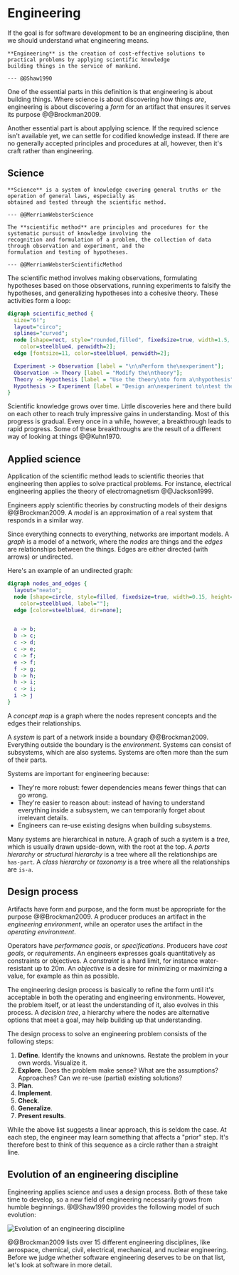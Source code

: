 # Engineering

If the goal is for software development to be an engineering discipline, then we should understand what
engineering means.

```admonish tldr title="Definition"
**Engineering** is the creation of cost-effective solutions to practical problems by applying scientific knowledge
building things in the service of mankind.

--- @@Shaw1990
```

One of the essential parts in this definition is that engineering is about building things.
Where science is about discovering how things _are_, engineering is about discovering a _form_ for an artifact that
ensures it serves its purpose @@Brockman2009.

Another essential part is about applying science.
If the required science isn't available yet, we can settle for codified knowledge instead.
If there are no generally accepted principles and procedures at all, however, then it's craft rather than engineering.


## Science

```admonish tldr title="Definition"
**Science** is a system of knowledge covering general truths or the operation of general laws, especially as
obtained and tested through the scientific method.

--- @@MerriamWebsterScience
```

```admonish tldr title="Definition"
The **scientific method** are principles and procedures for the systematic pursuit of knowledge involving the
recognition and formulation of a problem, the collection of data through observation and experiment, and the
formulation and testing of hypotheses.

--- @@MerriamWebsterScientificMethod
```

The scientific method involves making observations, formulating hypotheses based on those observations,
running experiments to falsify the hypotheses, and generalizing hypotheses into a cohesive theory.
These activities form a loop:

```dot process
digraph scientific_method {
  size="6!";
  layout="circo";
  splines="curved";
  node [shape=rect, style="rounded,filled", fixedsize=true, width=1.5, height=0.75, fillcolor=lightskyblue2,
    color=steelblue4, penwidth=2];
  edge [fontsize=11, color=steelblue4, penwidth=2];

  Experiment -> Observation [label = "\n\nPerform the\nexperiment"];
  Observation -> Theory [label = "Modify the\ntheory"];
  Theory -> Hypothesis [label = "Use the theory\nto form a\nhypothesis"];
  Hypothesis -> Experiment [label = "Design an\nexperiment to\ntest the hypothesis"];
}
```

Scientific knowledge grows over time.
Little discoveries here and there build on each other to reach truly impressive gains in understanding.
Most of this progress is gradual.
Every once in a while, however, a breakthrough leads to rapid progress.
Some of these breakthroughs are the result of a different way of looking at things @@Kuhn1970.


## Applied science

Application of the scientific method leads to scientific theories that engineering then applies to solve practical
problems.
For instance, electrical engineering applies the theory of electromagnetism @@Jackson1999.

Engineers apply scientific theories by constructing models of their designs @@Brockman2009.
A _model_ is an approximation of a real system that responds in a similar way.

Since everything connects to everything, networks are important models.
A _graph_ is a model of a network, where the _nodes_ are things and the _edges_ are relationships between the things.
Edges are either directed (with arrows) or undirected.

Here's an example of an undirected graph:

```dot process
digraph nodes_and_edges {
  layout="neato";
  node [shape=circle, style=filled, fixedsize=true, width=0.15, height=0.15, fillcolor=lightskyblue2,
    color=steelblue4, label=""];
  edge [color=steelblue4, dir=none];


  a -> b;
  b -> c;
  c -> d;
  c -> e;
  c -> f;
  e -> f;
  f -> g;
  b -> h;
  h -> i;
  c -> i;
  i -> j
}
```

A _concept map_ is a graph where the nodes represent concepts and the edges their relationships.

A _system_ is part of a network inside a boundary @@Brockman2009.
Everything outside the boundary is the _environment_.
Systems can consist of subsystems, which are also systems.
Systems are often more than the sum of their parts.

Systems are important for engineering because:

- They're more robust: fewer dependencies means fewer things that can go wrong.
- They're easier to reason about: instead of having to understand everything inside a subsystem, we can temporarily
  forget about irrelevant details.
- Engineers can re-use existing designs when building subsystems.

Many systems are hierarchical in nature.
A graph of such a system is a _tree_, which is usually drawn upside-down, with the root at the top.
A _parts hierarchy_ or _structural hierarchy_ is a tree where all the relationships are `has-part`.
A _class hierarchy_ or _taxonomy_ is a tree where all the relationships are `is-a`.


## Design process

Artifacts have form and purpose, and the form must be appropriate for the purpose @@Brockman2009.
A producer produces an artifact in the _engineering environment_, while an operator uses the artifact in the
_operating environment_.

Operators have _performance goals_, or _specifications_.
Producers have _cost goals_, or _requirements_.
An engineers expresses goals quantitatively as constraints or objectives.
A _constraint_ is a hard limit, for instance water-resistant up to 20m.
An _objective_ is a desire for minimizing or maximizing a value, for example as thin as possible.

The engineering design process is basically to refine the form until it's acceptable in both the operating and
engineering environments.
However, the problem itself, or at least the understanding of it, also evolves in this process.
A _decision tree_, a hierarchy where the nodes are alternative options that meet a goal, may help building up that
understanding.

The design process to solve an engineering problem consists of the following steps:

1. **Define**.
  Identify the knowns and unknowns. Restate the problem in your own words. Visualize it.
2. **Explore**.
  Does the problem make sense? What are the assumptions? Approaches? Can we re-use (partial) existing solutions?
3. **Plan**.
4. **Implement**.
5. **Check**.
6. **Generalize**.
7. **Present results**.

While the above list suggests a linear approach, this is seldom the case.
At each step, the engineer may learn something that affects a "prior" step.
It's therefore best to think of this sequence as a circle rather than a straight line.


## Evolution of an engineering discipline

Engineering applies science and uses a design process.
Both of these take time to develop, so a new field of engineering necessarily grows from humble beginnings.
@@Shaw1990 provides the following model of such evolution:

![Evolution of an engineering discipline](https://www.researchgate.net/profile/Trevor-Bihl/publication/339029049/figure/download/fig2/AS:854876443660288@1580829835253/Shaws-Model-of-the-evolution-of-engineering-disciplines-from-14.png)

@@Brockman2009 lists over 15 different engineering disciplines, like aerospace, chemical, civil, electrical, mechanical,
and nuclear engineering.
Before we judge whether software engineering deserves to be on that list, let's look at software in more detail.
